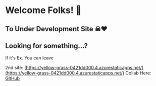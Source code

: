 # Welcome Folks! 👋

## To Under Development Site ☠❤

## Looking for something...?

If it's Ex. You can leave

2nd site: [https://yellow-grass-0421dd000.4.azurestaticapps.net/](https://yellow-grass-0421dd000.4.azurestaticapps.net/)
Collab Here: [GitHub](https://github.com/talha1230)
